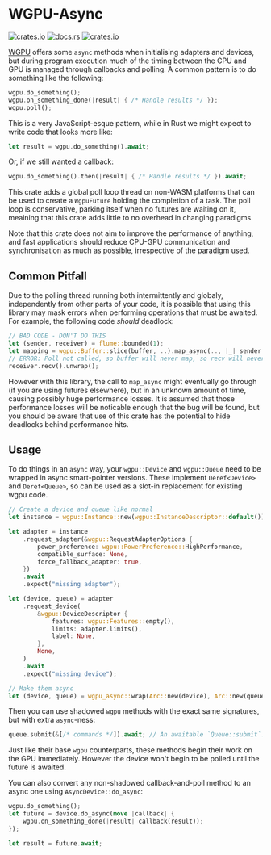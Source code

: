# WGPU-Async

[![crates.io](https://img.shields.io/crates/v/wgpu-async.svg)](https://crates.io/crates/wgpu-async)
[![docs.rs](https://img.shields.io/docsrs/wgpu-async)](https://docs.rs/wgpu-async/latest/wgpu_async/)
[![crates.io](https://img.shields.io/crates/l/wgpu-async.svg)](https://github.com/LucentFlux/wgpu-async/blob/main/LICENSE)

[WGPU](https://github.com/gfx-rs/wgpu) offers some `async` methods when initialising adapters and devices, but during program execution much of the timing between the CPU and GPU is managed through callbacks and polling. A common pattern is to do something like the following:

```rust ignore
wgpu.do_something();
wgpu.on_something_done(|result| { /* Handle results */ });
wgpu.poll();
```

This is a very JavaScript-esque pattern, while in Rust we might expect to write code that looks more like:

```rust ignore
let result = wgpu.do_something().await;
```

Or, if we still wanted a callback:

```rust ignore
wgpu.do_something().then(|result| { /* Handle results */ }).await;
```

This crate adds a global poll loop thread on non-WASM platforms that can be used to create a `WgpuFuture` holding the completion of a task. The poll loop is conservative, parking itself when no futures are waiting on it, meaining that this crate adds little to no overhead in changing paradigms.

Note that this crate does not aim to improve the performance of anything, and fast applications should reduce CPU-GPU communication and synchronisation as much as possible, irrespective of the paradigm used.

## Common Pitfall

Due to the polling thread running both intermittently and globaly, independently from other parts of your code, it is possible that using this library may mask errors when performing operations that must be awaited. For example, the following code *should* deadlock:

```rust compile_fail
// BAD CODE - DON'T DO THIS
let (sender, receiver) = flume::bounded(1);
let mapping = wgpu::Buffer::slice(buffer, ..).map_async(.., |_| sender.send(()));
// ERROR: Poll not called, so buffer will never map, so recv will never complete.
receiver.recv().unwrap();
```

However with this library, the call to `map_async` might eventually go through (if you are using futures elsewhere), but in an unknown amount of time, causing possibly huge performance losses. It is assumed that those performance losses will be noticable enough that the bug will be found, but you should be aware that use of this crate has the potential to hide deadlocks behind performance hits.

## Usage

To do things in an `async` way, your `wgpu::Device` and `wgpu::Queue` need to be wrapped in async smart-pointer versions. These implement `Deref<Device>` and `Deref<Queue>`, so can be used as a slot-in replacement for existing wgpu code. 

```rust ignore
// Create a device and queue like normal
let instance = wgpu::Instance::new(wgpu::InstanceDescriptor::default());

let adapter = instance
    .request_adapter(&wgpu::RequestAdapterOptions {
        power_preference: wgpu::PowerPreference::HighPerformance,
        compatible_surface: None,
        force_fallback_adapter: true,
    })
    .await
    .expect("missing adapter");

let (device, queue) = adapter
    .request_device(
        &wgpu::DeviceDescriptor {
            features: wgpu::Features::empty(),
            limits: adapter.limits(),
            label: None,
        },
        None,
    )
    .await
    .expect("missing device");

// Make them async
let (device, queue) = wgpu_async::wrap(Arc::new(device), Arc::new(queue));
```

Then you can use shadowed `wgpu` methods with the exact same signatures, but with extra `async`-ness:

```rust ignore
queue.submit(&[/* commands */]).await; // An awaitable `Queue::submit`!
```

Just like their base `wgpu` counterparts, these methods begin their work on the GPU immediately. However the device won't begin to be polled until the future is awaited.

You can also convert any non-shadowed callback-and-poll method to an async one using `AsyncDevice::do_async`:

```rust ignore
wgpu.do_something();
let future = device.do_async(move |callback| {
    wgpu.on_something_done(|result| callback(result));
});

let result = future.await;
```
